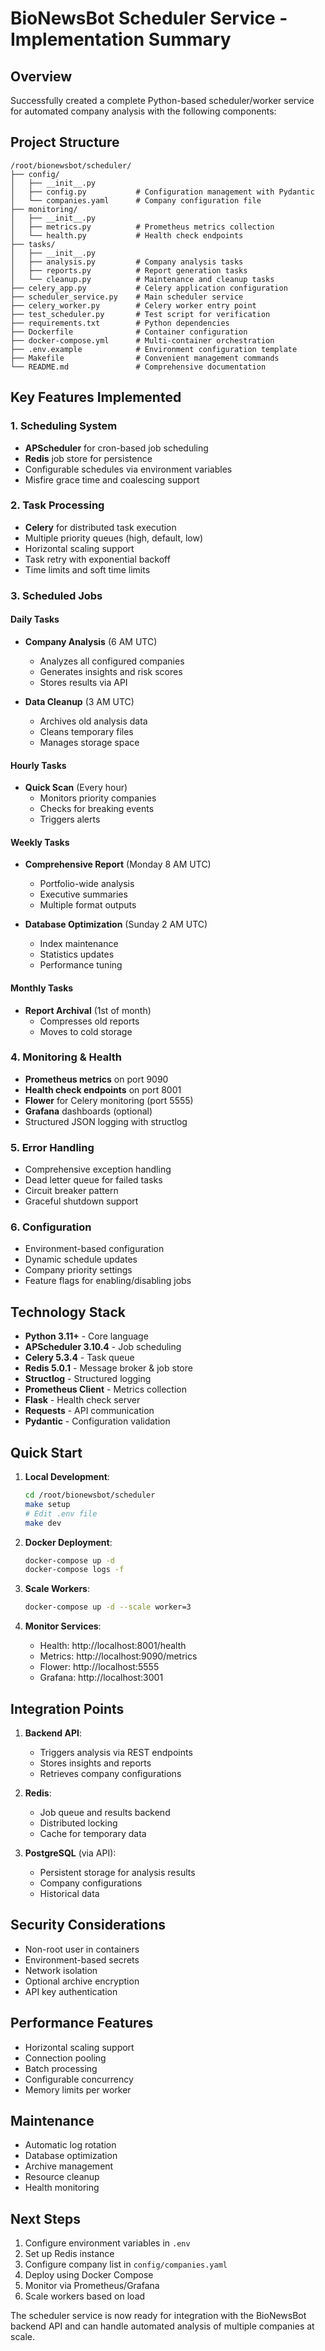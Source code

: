 # BioNewsBot Scheduler Service - Implementation Summary

## Overview

Successfully created a complete Python-based scheduler/worker service for automated company analysis with the following components:

## Project Structure

```
/root/bionewsbot/scheduler/
├── config/
│   ├── __init__.py
│   ├── config.py           # Configuration management with Pydantic
│   └── companies.yaml      # Company configuration file
├── monitoring/
│   ├── __init__.py
│   ├── metrics.py          # Prometheus metrics collection
│   └── health.py           # Health check endpoints
├── tasks/
│   ├── __init__.py
│   ├── analysis.py         # Company analysis tasks
│   ├── reports.py          # Report generation tasks
│   └── cleanup.py          # Maintenance and cleanup tasks
├── celery_app.py           # Celery application configuration
├── scheduler_service.py    # Main scheduler service
├── celery_worker.py        # Celery worker entry point
├── test_scheduler.py       # Test script for verification
├── requirements.txt        # Python dependencies
├── Dockerfile              # Container configuration
├── docker-compose.yml      # Multi-container orchestration
├── .env.example            # Environment configuration template
├── Makefile                # Convenient management commands
└── README.md               # Comprehensive documentation
```

## Key Features Implemented

### 1. Scheduling System
- **APScheduler** for cron-based job scheduling
- **Redis** job store for persistence
- Configurable schedules via environment variables
- Misfire grace time and coalescing support

### 2. Task Processing
- **Celery** for distributed task execution
- Multiple priority queues (high, default, low)
- Horizontal scaling support
- Task retry with exponential backoff
- Time limits and soft time limits

### 3. Scheduled Jobs

#### Daily Tasks
- **Company Analysis** (6 AM UTC)
  - Analyzes all configured companies
  - Generates insights and risk scores
  - Stores results via API

- **Data Cleanup** (3 AM UTC)
  - Archives old analysis data
  - Cleans temporary files
  - Manages storage space

#### Hourly Tasks
- **Quick Scan** (Every hour)
  - Monitors priority companies
  - Checks for breaking events
  - Triggers alerts

#### Weekly Tasks
- **Comprehensive Report** (Monday 8 AM UTC)
  - Portfolio-wide analysis
  - Executive summaries
  - Multiple format outputs

- **Database Optimization** (Sunday 2 AM UTC)
  - Index maintenance
  - Statistics updates
  - Performance tuning

#### Monthly Tasks
- **Report Archival** (1st of month)
  - Compresses old reports
  - Moves to cold storage

### 4. Monitoring & Health
- **Prometheus metrics** on port 9090
- **Health check endpoints** on port 8001
- **Flower** for Celery monitoring (port 5555)
- **Grafana** dashboards (optional)
- Structured JSON logging with structlog

### 5. Error Handling
- Comprehensive exception handling
- Dead letter queue for failed tasks
- Circuit breaker pattern
- Graceful shutdown support

### 6. Configuration
- Environment-based configuration
- Dynamic schedule updates
- Company priority settings
- Feature flags for enabling/disabling jobs

## Technology Stack

- **Python 3.11+** - Core language
- **APScheduler 3.10.4** - Job scheduling
- **Celery 5.3.4** - Task queue
- **Redis 5.0.1** - Message broker & job store
- **Structlog** - Structured logging
- **Prometheus Client** - Metrics collection
- **Flask** - Health check server
- **Requests** - API communication
- **Pydantic** - Configuration validation

## Quick Start

1. **Local Development**:
   ```bash
   cd /root/bionewsbot/scheduler
   make setup
   # Edit .env file
   make dev
   ```

2. **Docker Deployment**:
   ```bash
   docker-compose up -d
   docker-compose logs -f
   ```

3. **Scale Workers**:
   ```bash
   docker-compose up -d --scale worker=3
   ```

4. **Monitor Services**:
   - Health: http://localhost:8001/health
   - Metrics: http://localhost:9090/metrics
   - Flower: http://localhost:5555
   - Grafana: http://localhost:3001

## Integration Points

1. **Backend API**:
   - Triggers analysis via REST endpoints
   - Stores insights and reports
   - Retrieves company configurations

2. **Redis**:
   - Job queue and results backend
   - Distributed locking
   - Cache for temporary data

3. **PostgreSQL** (via API):
   - Persistent storage for analysis results
   - Company configurations
   - Historical data

## Security Considerations

- Non-root user in containers
- Environment-based secrets
- Network isolation
- Optional archive encryption
- API key authentication

## Performance Features

- Horizontal scaling support
- Connection pooling
- Batch processing
- Configurable concurrency
- Memory limits per worker

## Maintenance

- Automatic log rotation
- Database optimization
- Archive management
- Resource cleanup
- Health monitoring

## Next Steps

1. Configure environment variables in `.env`
2. Set up Redis instance
3. Configure company list in `config/companies.yaml`
4. Deploy using Docker Compose
5. Monitor via Prometheus/Grafana
6. Scale workers based on load

The scheduler service is now ready for integration with the BioNewsBot backend API and can handle automated analysis of multiple companies at scale.
